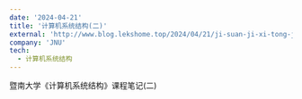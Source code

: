 ```yaml
---
date: '2024-04-21'
title: '计算机系统结构(二)'
external: 'http://www.blog.lekshome.top/2024/04/21/ji-suan-ji-xi-tong-jie-gou-er/'
company: 'JNU'
tech:
  - 计算机系统结构
---
```


暨南大学《计算机系统结构》课程笔记(二)